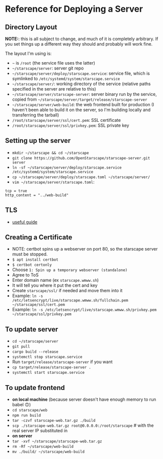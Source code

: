 # Reference for Deploying a Server

## Directory Layout
__NOTE:__: this is all subject to change, and much of it is completely arbitrary. If you set things up a different way they should and probably will work fine.

The layout I'm using is:
- `~` is `/root` (the service file uses the latter)
- `~/starscape/server`: server git repo
- `~/starscape/server/deploy/starscape.service`: service file, which is symlinked to `/etc/systemd/system/starscape.service`
- `~/starscape/server/`: working directory of the service (relative paths specified in the server are relative to this)
- `~/starscape/server/starscape-server`: server binary run by the service, copied from `~/starscape/server/target/release/starscape-server`
- `~/starscape/server/web-build`: the web frontend built for production (I haven't been able to build it on the server, so I'm building locally and transferring the tarball)
- `/root/starscape/server/ssl/cert.pem`: SSL certificate
- `/root/starscape/server/ssl/privkey.pem`: SSL private key

## Setting up the server
- `mkdir ~/starscape && cd ~/starscape`
- `git clone https://github.com/OpenStarscape/starscape-server.git server`
- `ln -sf ~/starscape/server/deploy/starscape.service /etc/systemd/system/starscape.service`
- `cp ~/starscape/server/deploy/starscape.toml ~/starscape/server/`
- `vim ~/starscape/server/starscape.toml`:
```
tcp = true
http_content = "../web-build"
```

## TLS
- [useful guide](https://shirshak55.github.io/articles/deploying-warp-in-cloud/)

## Creating a Certificate
- NOTE: certbot spins up a webserver on port 80, so the starscape server must be stopped.
- `$ apt install certbot`
- `$ certbot certonly`
- Choose `1: Spin up a temporary webserver (standalone)`
- Agree to ToS
- Enter domain name (ex `starscape.wmww.sh`)
- It will tell you where it put the cert and key
- Create `starscape/ssl/` if needed and move them into it
- Example: `ln -s /etc/letsencrypt/live/starscape.wmww.sh/fullchain.pem ~/starscape/ssl/cert.pem`
- Example: `ln -s /etc/letsencrypt/live/starscape.wmww.sh/privkey.pem ~/starscape/ssl/privkey.pem`

## To update server
- `cd ~/starscape/server`
- `git pull`
- `cargo build --release`
- `systemctl stop starscape.service`
- Run `target/release/starscape-server` if you want
- `cp target/release/starscape-server .`
- `systemctl start starscape.service`

## To update frontend
- __on local machine__ (because server doesn't have enough memory to run babel 🙃)
- `cd starscape/web`
- `npm run build`
- `tar -czvf starscape-web.tar.gz ./build`
- `scp ./starscape-web.tar.gz root@0.0.0.0:/root/starscape` # with the real server IP substituted in
- __on server__
- `tar -xvf ~/starscape/starscape-web.tar.gz`
- `rm -Rf ~/starscape/web-build`
- `mv ./build/ ~/starscape/web-build`
